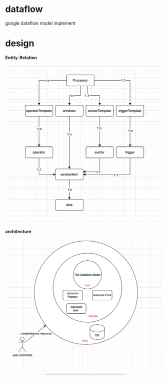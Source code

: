 # dataflow
google dataflow model implement

# design

#### Entity-Relation
![alt 属性文本](./doc/doamin_entity_relation.png)

#### architecture
![alt 属性文本](./doc/architecture.png)